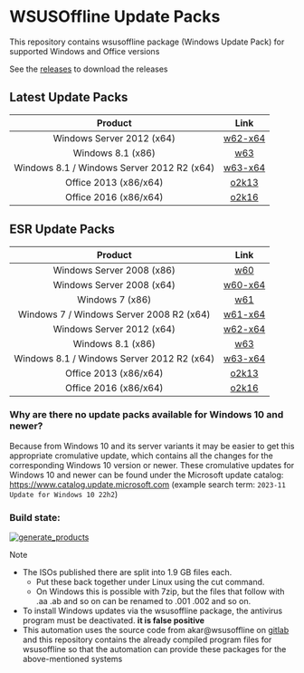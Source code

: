 # WSUSOffline Update Packs
This repository contains wsusoffline package (Windows Update Pack) for supported Windows and Office versions

See the [releases](https://github.com/LizenzFass78851/wsusofflineupdatepacks/releases) to download the releases

## Latest Update Packs
| Product | Link |
|:------------------:|:--------------:|
| Windows Server 2012 (x64) | [w62-x64](https://github.com/LizenzFass78851/wsusofflineupdatepacks/releases/tag/latest-w62-x64) |
| Windows 8.1 (x86) | [w63](https://github.com/LizenzFass78851/wsusofflineupdatepacks/releases/tag/latest-w63) |
| Windows 8.1 / Windows Server 2012 R2 (x64) | [w63-x64](https://github.com/LizenzFass78851/wsusofflineupdatepacks/releases/tag/latest-w63-x64) |
| Office 2013 (x86/x64) | [o2k13](https://github.com/LizenzFass78851/wsusofflineupdatepacks/releases/tag/latest-o2k13) |
| Office 2016 (x86/x64) | [o2k16](https://github.com/LizenzFass78851/wsusofflineupdatepacks/releases/tag/latest-o2k16) |

## ESR Update Packs
| Product | Link |
|:------------------:|:--------------:|
| Windows Server 2008 (x86) | [w60](https://github.com/LizenzFass78851/wsusofflineupdatepacks/releases/tag/esr-w60) |
| Windows Server 2008 (x64) | [w60-x64](https://github.com/LizenzFass78851/wsusofflineupdatepacks/releases/tag/esr-w60-x64) |
| Windows 7 (x86) | [w61](https://github.com/LizenzFass78851/wsusofflineupdatepacks/releases/tag/esr-w61) |
| Windows 7 / Windows Server 2008 R2 (x64) | [w61-x64](https://github.com/LizenzFass78851/wsusofflineupdatepacks/releases/tag/esr-w61-x64) |
| Windows Server 2012 (x64) | [w62-x64](https://github.com/LizenzFass78851/wsusofflineupdatepacks/releases/tag/esr-w62-x64) |
| Windows 8.1 (x86) | [w63](https://github.com/LizenzFass78851/wsusofflineupdatepacks/releases/tag/esr-w63) |
| Windows 8.1 / Windows Server 2012 R2 (x64) | [w63-x64](https://github.com/LizenzFass78851/wsusofflineupdatepacks/releases/tag/esr-w63-x64) |
| Office 2013 (x86/x64) | [o2k13](https://github.com/LizenzFass78851/wsusofflineupdatepacks/releases/tag/esr-o2k13) |
| Office 2016 (x86/x64) | [o2k16](https://github.com/LizenzFass78851/wsusofflineupdatepacks/releases/tag/esr-o2k16) |

### Why are there no update packs available for Windows 10 and newer?
Because from Windows 10 and its server variants it may be easier to get this appropriate cromulative update, which contains all the changes for the corresponding Windows 10 version or newer.
These cromulative updates for Windows 10 and newer can be found under the Microsoft update catalog:
https://www.catalog.update.microsoft.com (example search term: `2023-11 Update for Windows 10 22h2`)

### Build state: 
[![generate_products](https://github.com/LizenzFass78851/wsusofflineupdatepacks/actions/workflows/generate_products.yml/badge.svg?branch=main)](https://github.com/LizenzFass78851/wsusofflineupdatepacks/actions/workflows/generate_products.yml)

> [!NOTE]
> - The ISOs published there are split into 1.9 GB files each.
>   - Put these back together under Linux using the cut command.
>   - On Windows this is possible with 7zip, but the files that follow with .aa .ab and so on can be renamed to .001 .002 and so on.
> - To install Windows updates via the wsusoffline package, the antivirus program must be deactivated. **it is false positive**
> - This automation uses the source code from akar@wsusoffline on [gitlab](https://gitlab.com/wsusoffline/wsusoffline) and this repository contains the already compiled program files for wsusoffline so that the automation can provide these packages for the above-mentioned systems
